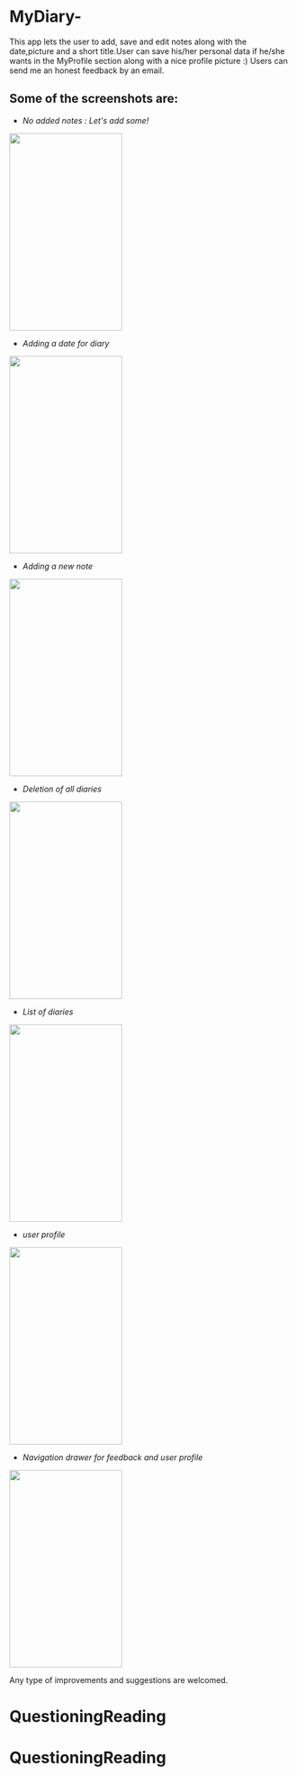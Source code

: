 # MyDiary-
This app lets the user to add, save and edit notes along with the date,picture and a short title.User can save his/her personal data if he/she wants in the MyProfile section along with a nice profile picture :) Users can send me an honest feedback by an email.


## Some of the screenshots are:
* _No added notes : Let's add some!_
<img src="https://user-images.githubusercontent.com/29219860/33528485-122241a0-d887-11e7-995f-5ae3327a5faf.png" height="350" width="200"/>


* _Adding a date for diary_
<img src="https://user-images.githubusercontent.com/29219860/33528475-f7d0655c-d886-11e7-81b5-ebb1bf68505e.png" height="350" width="200"/>


* _Adding a new note_
<img src="https://user-images.githubusercontent.com/29219860/33528468-dd507ba4-d886-11e7-98b2-960ea0999313.png" height="350" width="200"/>


* _Deletion of all diaries_
<img src="https://user-images.githubusercontent.com/29219860/33528465-ca10191e-d886-11e7-9fc2-89942f43fc3c.png" height="350" width="200"/>


* _List of diaries_
<img src="https://user-images.githubusercontent.com/29219860/33528459-b04b3dd8-d886-11e7-975e-3846159dd722.png" height="350" width="200"/>


* _user profile_
<img src="https://user-images.githubusercontent.com/29219860/33528453-975f2b5e-d886-11e7-81da-2f7dd718fd5e.png" height="350" width="200"/>


* _Navigation drawer for feedback and user profile_
<img src="https://user-images.githubusercontent.com/29219860/33528445-7348e57a-d886-11e7-90e7-d9c3020e52c6.png" height="350" width="200"/>


Any type of improvements and suggestions are welcomed.
# QuestioningReading
# QuestioningReading
